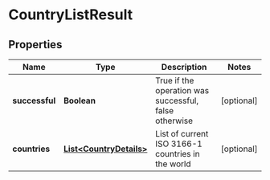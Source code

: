 
# CountryListResult

## Properties
Name | Type | Description | Notes
------------ | ------------- | ------------- | -------------
**successful** | **Boolean** | True if the operation was successful, false otherwise |  [optional]
**countries** | [**List&lt;CountryDetails&gt;**](CountryDetails.md) | List of current ISO 3166-1 countries in the world |  [optional]



